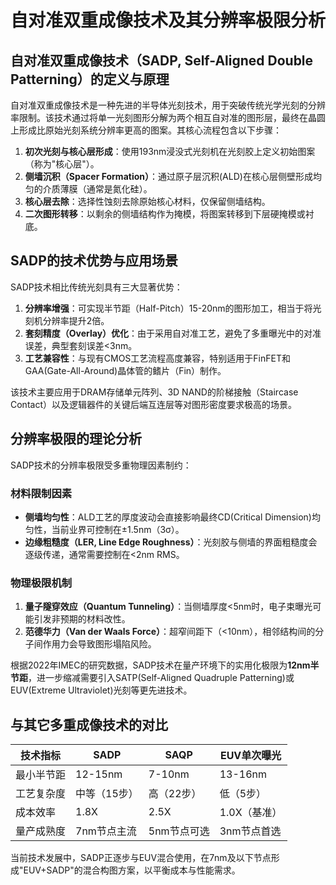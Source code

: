 # 自对准双重成像技术及其分辨率极限分析

## 自对准双重成像技术（SADP, Self-Aligned Double Patterning）的定义与原理

自对准双重成像技术是一种先进的半导体光刻技术，用于突破传统光学光刻的分辨率限制。该技术通过将单一光刻图形分解为两个相互自对准的图形层，最终在晶圆上形成比原始光刻系统分辨率更高的图案。其核心流程包含以下步骤：
1. **初次光刻与核心层形成**：使用193nm浸没式光刻机在光刻胶上定义初始图案（称为"核心层"）。
2. **侧墙沉积（Spacer Formation）**：通过原子层沉积(ALD)在核心层侧壁形成均匀的介质薄膜（通常是氮化硅）。
3. **核心层去除**：选择性蚀刻去除原始核心材料，仅保留侧墙结构。
4. **二次图形转移**：以剩余的侧墙结构作为掩模，将图案转移到下层硬掩模或衬底。

## SADP的技术优势与应用场景

SADP技术相比传统光刻具有三大显著优势：
1. **分辨率增强**：可实现半节距（Half-Pitch）15-20nm的图形加工，相当于将光刻机分辨率提升2倍。
2. **套刻精度（Overlay）优化**：由于采用自对准工艺，避免了多重曝光中的对准误差，典型套刻误差<3nm。
3. **工艺兼容性**：与现有CMOS工艺流程高度兼容，特别适用于FinFET和GAA(Gate-All-Around)晶体管的鳍片（Fin）制作。

该技术主要应用于DRAM存储单元阵列、3D NAND的阶梯接触（Staircase Contact）以及逻辑器件的关键后端互连层等对图形密度要求极高的场景。

## 分辨率极限的理论分析

SADP技术的分辨率极限受多重物理因素制约：

### 材料限制因素
- **侧墙均匀性**：ALD工艺的厚度波动会直接影响最终CD(Critical Dimension)均匀性，当前业界可控制在±1.5nm（3σ）。
- **边缘粗糙度（LER, Line Edge Roughness）**：光刻胶与侧墙的界面粗糙度会逐级传递，通常需要控制在<2nm RMS。

### 物理极限机制
1. **量子隧穿效应（Quantum Tunneling）**：当侧墙厚度<5nm时，电子束曝光可能引发非预期的材料改性。
2. **范德华力（Van der Waals Force）**：超窄间距下（<10nm），相邻结构间的分子间作用力会导致图形塌陷风险。

根据2022年IMEC的研究数据，SADP技术在量产环境下的实用化极限为**12nm半节距**，进一步缩减需要引入SATP(Self-Aligned Quadruple Patterning)或EUV(Extreme Ultraviolet)光刻等更先进技术。

## 与其它多重成像技术的对比

| 技术指标       | SADP          | SAQP          | EUV单次曝光   |
|----------------|---------------|---------------|--------------|
| 最小半节距     | 12-15nm       | 7-10nm        | 13-16nm      |
| 工艺复杂度     | 中等（15步）  | 高（22步）    | 低（5步）    |
| 成本效率       | 1.8X          | 2.5X          | 1.0X（基准） |
| 量产成熟度     | 7nm节点主流   | 5nm节点可选   | 3nm节点首选  |

当前技术发展中，SADP正逐步与EUV混合使用，在7nm及以下节点形成"EUV+SADP"的混合构图方案，以平衡成本与性能需求。